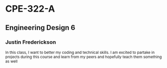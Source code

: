 
# CPE-322-A
## Engineering Design 6
### Justin Frederickson

<sub>In this class, I want to better my coding and technical skills. I am excited to partake in projects during this course and learn from my peers and hopefully teach them something as well</sub>
